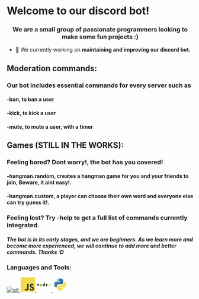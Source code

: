 # Welcome to our discord bot!

<h3 align="center">We are a small group of passionate programmers looking to make some fun projects :)</h3>

- 🔭 We currently working on **maintaining and improving our discord bot.**

## Moderation commands:

### Our bot includes essential commands for every server such as 
#### **-ban**, to ban a user 
#### **-kick**, to kick a user
#### **-mute**, to mute a user, with a timer


## Games (STILL IN THE WORKS):
### Feeling bored? Dont worry!, the bot has you covered!
#### -hangman.random, creates a hangman game for you and your friends to join, Beware, it aint easy!.
#### -hangman.custom, a player can choose their own word and everyone else can try guess it!.

### Feeling lost? Try **-help** to get a **full** list of commands currently integrated.




##### The bot is in its early stages, and we are beginners. As we learn more and become more experienced, we will continue to add more and better commands. Thanks :D


<h3 align="left">Languages and Tools:</h3>
<p align="left"> <a href="https://git-scm.com/" target="_blank"> <img src="https://www.vectorlogo.zone/logos/git-scm/git-scm-icon.svg" alt="git" width="40" height="40"/> </a> <a href="https://developer.mozilla.org/en-US/docs/Web/JavaScript" target="_blank"> <img src="https://raw.githubusercontent.com/devicons/devicon/master/icons/javascript/javascript-original.svg" alt="javascript" width="40" height="40"/> </a> <a href="https://nodejs.org" target="_blank"> <img src="https://raw.githubusercontent.com/devicons/devicon/master/icons/nodejs/nodejs-original-wordmark.svg" alt="nodejs" width="40" height="40"/> </a> <a href="https://www.python.org" target="_blank"> <img src="https://raw.githubusercontent.com/devicons/devicon/master/icons/python/python-original.svg" alt="python" width="40" height="40"/> </a> </p>

